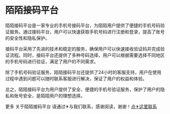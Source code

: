# 陌陌接码平台

陌陌接码平台是一家专业的手机号接码平台，为陌陌用户提供了便捷的手机号码验证服务。通过接码平台，用户可以快速获取手机号码进行注册和登录，提高了账号的安全性和隐私保护。

接码平台采用了先进的技术和稳定的服务，确保用户可以快速接收验证码并完成验证流程。同时，接码平台还提供了多种号码选择，用户可以根据需要选择不同地区的手机号码进行验证，满足了用户的不同需求。

除了手机号码验证服务，陌陌接码平台还提供了24小时的客服支持，用户在使用过程中遇到问题可以随时联系客服进行解决，保证了用户的权益和体验。

总之，陌陌接码平台为用户提供了安全、便捷的手机号验证服务，保护了用户的隐私和账号安全，是陌陌用户的理想选择。

更多 关于陌陌接码平台 请通过✈与我们联系，感谢阅读，谢谢！[点✈这里联系](https://w.k02.cc)